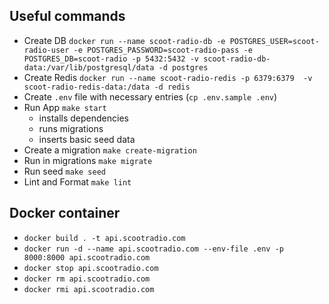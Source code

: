 ## Useful commands
- Create DB `docker run --name scoot-radio-db -e POSTGRES_USER=scoot-radio-user -e POSTGRES_PASSWORD=scoot-radio-pass -e POSTGRES_DB=scoot-radio -p 5432:5432 -v scoot-radio-db-data:/var/lib/postgresql/data -d postgres`
- Create Redis `docker run --name scoot-radio-redis -p 6379:6379  -v scoot-radio-redis-data:/data -d redis`
- Create `.env` file with necessary entries (`cp .env.sample .env`)
- Run App `make start`
    - installs dependencies
    - runs migrations
    - inserts basic seed data
- Create a migration `make create-migration`
- Run in migrations `make migrate`
- Run seed `make seed`
- Lint and Format `make lint` 


## Docker container
- `docker build . -t api.scootradio.com`
- `docker run -d --name api.scootradio.com --env-file .env -p 8000:8000 api.scootradio.com`
- `docker stop api.scootradio.com`
- `docker rm api.scootradio.com`
- `docker rmi api.scootradio.com`
